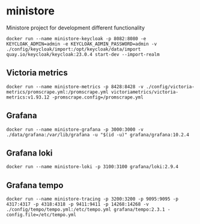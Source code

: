 # ministore
Ministore project for development different functionality

```shell
docker run --name ministore-keycloak -p 8082:8080 -e KEYCLOAK_ADMIN=admin -e KEYCLOAK_ADMIN_PASSWORD=admin -v ./config/keycloak/import:/opt/keycloak/data/import quay.io/keycloak/keycloak:23.0.4 start-dev --import-realm
```

## Victoria metrics
```shell
docker run --name ministore-metrics -p 8428:8428 -v ./config/victoria-metrics/promscrape.yml:/promscrape.yml victoriametrics/victoria-metrics:v1.93.12 -promscrape.config=/promscrape.yml
```

## Grafana
```shell
docker run --name ministore-grafana -p 3000:3000 -v ./data/grafana:/var/lib/grafana -u "$(id -u)" grafana/grafana:10.2.4
```

## Grafana loki
```shell
docker run --name ministore-loki -p 3100:3100 grafana/loki:2.9.4
```

## Grafana tempo
```shell
docker run --name ministore-tracing -p 3200:3200 -p 9095:9095 -p 4317:4317 -p 4318:4318 -p 9411:9411 -p 14268:14268 -v ./config/tempo/tempo.yml:/etc/tempo.yml grafana/tempo:2.3.1 -config.file=/etc/tempo.yml
```
